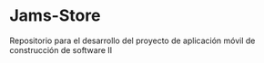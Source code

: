# Jams-Store
Repositorio para el desarrollo del proyecto de aplicación móvil de construcción de software II
